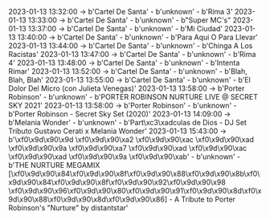2023-01-13 13:32:00 -> b'Cartel De Santa' - b'unknown' - b'Rima 3'
2023-01-13 13:33:00 -> b'Cartel De Santa' - b'unknown' - b"Super MC's"
2023-01-13 13:37:00 -> b'Cartel De Santa' - b'unknown' - b'Mi Ciudad'
2023-01-13 13:40:00 -> b'Cartel De Santa' - b'unknown' - b'Para Aqui O Para Llevar'
2023-01-13 13:44:00 -> b'Cartel De Santa' - b'unknown' - b'Chinga A Los Racistas'
2023-01-13 13:47:00 -> b'Cartel De Santa' - b'unknown' - b'Rima 4'
2023-01-13 13:48:00 -> b'Cartel De Santa' - b'unknown' - b'Intenta Rimar'
2023-01-13 13:52:00 -> b'Cartel De Santa' - b'unknown' - b'Blah, Blah, Blah'
2023-01-13 13:55:00 -> b'Cartel De Santa' - b'unknown' - b'El Dolor Del Micro (con Julieta Venegas)'
2023-01-13 13:58:00 -> b'Porter Robinson' - b'unknown' - b'PORTER ROBINSON NURTURE LIVE @ SECRET SKY 2021'
2023-01-13 13:58:00 -> b'Porter Robinson' - b'unknown' - b'Porter Robinson - Secret Sky Set (2020)'
2023-01-13 14:09:00 -> b'Melania Wonder' - b'unknown' - b'Part\xc3\xadculas de Dios - DJ Set Tributo Gustavo Cerati x Melania Wonder'
2023-01-13 15:43:00 -> b'\xf0\x9d\x90\x9d \xf0\x9d\x90\xa2 \xf0\x9d\x90\xac \xf0\x9d\x90\xad \xf0\x9d\x90\x9a \xf0\x9d\x90\xa7 \xf0\x9d\x90\xad \xf0\x9d\x90\xac \xf0\x9d\x90\xad \xf0\x9d\x90\x9a \xf0\x9d\x90\xab' - b'unknown' - b'THE NURTURE MEGAMIX [\xf0\x9d\x90\x84\xf0\x9d\x90\x8f\xf0\x9d\x90\x88\xf0\x9d\x90\x8b\xf0\x9d\x90\x84\xf0\x9d\x90\x8f\xf0\x9d\x90\x92\xf0\x9d\x90\x98 \xf0\x9d\x90\x96\xf0\x9d\x90\x80\xf0\x9d\x90\x91\xf0\x9d\x90\x8d\xf0\x9d\x90\x88\xf0\x9d\x90\x8d\xf0\x9d\x90\x86] - A Tribute to Porter Robinson\'s "Nurture" by distantstar'
